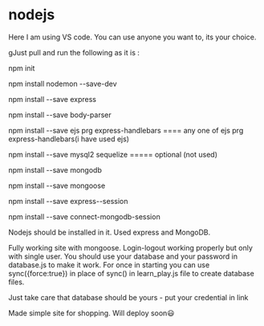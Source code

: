 # nodejs
Here I am using VS code. You can use anyone you want to, its your choice.



gJust pull and run the following as it is : 

npm init

npm install nodemon --save-dev

npm install --save express

npm install --save body-parser

npm install --save ejs prg express-handlebars  ==== any one of ejs prg express-handlebars(i have used ejs)

npm install --save mysql2 sequelize ===== optional (not used)

npm install --save mongodb

npm install --save mongoose

npm install --save express--session

npm install --save connect-mongodb-session



Nodejs should be installed in it.
Used express and MongoDB.



Fully working site with mongoose. Login-logout working properly but only with single user.
You should use your database and your password in database.js to make it work.
For once in starting you can use sync({force:true}) in place of sync() 
    in learn_play.js file to create database files.



Just take care that database should be yours - put your credential in link 



Made simple site for shopping.
Will deploy soon😃
